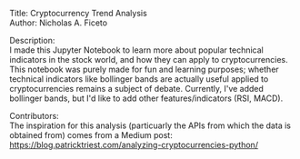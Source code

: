 Title: Cryptocurrency Trend Analysis <br>
Author: Nicholas A. Ficeto <br>

Description: <br>
I made this Jupyter Notebook to learn more about popular technical indicators in the stock world, and how they can apply to cryptocurrencies. This notebook was purely made for fun and learning purposes; whether technical indicators like bollinger bands are actually useful applied to cryptocurrencies remains a subject of debate. Currently, I've added bollinger bands, but I'd like to add other features/indicators (RSI, MACD).

Contributors: <br>
The inspiration for this analysis (particuarly the APIs from which the data is obtained from) comes from a Medium post:
https://blog.patricktriest.com/analyzing-cryptocurrencies-python/